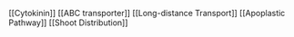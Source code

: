 [[Cytokinin]]
[[ABC transporter]]
[[Long-distance Transport]]
[[Apoplastic Pathway]]
[[Shoot Distribution]]
